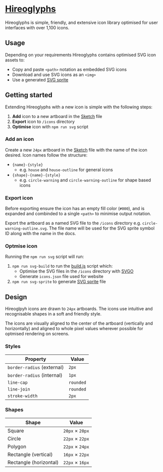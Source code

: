 # [Hireoglyphs](https://hireupau.github.io/hireoglyphs/)

Hireoglyphs is simple, friendly, and extensive icon library optimised for user interfaces with over 1,100 icons.

## Usage

Depending on your requirements Hireoglyphs contains optimised SVG icon assets to:

- Copy and paste `<path>` notation as embedded SVG icons
- Download and use SVG icons as an `<img>`
- Use a generated [SVG sprite](sprite.svg)

## Getting started

Extending Hireoglyphs with a new icon is simple with the following steps:

1. **Add** icon to a new artboard in the [Sketch](icons.sketch) file
2. **Export** icon to `/icons` directory
3. **Optimise** icon with `npm run svg` script

### Add an icon

Create a new `24px` artboard in the [Sketch](icons.sketch) file with the name of the icon desired. Icon names follow the structure:

- `{name}-{style}`
  - e.g. `house` and `house-outline` for general icons
- `{shape}-{name}-{style}`
  - e.g. `circle-warning` and `circle-warning-outline` for shape based icons

### Export icon

Before exporting ensure the icon has an empty fill color (`#000`), and is expanded and combinded to a single `<path>` to  minimise output notation.

Export the artboard as a named SVG file to the `/icons` directory e.g. `circle-warning-outline.svg`. The file name will be used for the SVG sprite symbol ID along with the name in the docs.

### Optmise icon

Running the `npm run svg` script will run:

1. `npm run svg-build` to run the [build.js](build.js) script which:
   - Optimise the SVG files in the `/icons` directory with [SVGO](https://github.com/svg/svgo)
   - Generate `icons.json` file used for website
2. `npm run svg-sprite` to generate [SVG sprite](sprite.svg) file

## Design

Hireoglpyh icons are drawn to `24px` artboards. The icons use intuitive and recognisable shapes in a soft and friendly style.

The icons are visually aligned to the center of the artboard (vertically and horizontally) and aligned to whole pixel values wherever possible for optmised rendering on screens.

### Styles

| Property                   | Value     |
| -------------------------- | --------- |
| `border-radius` (external) | `2px`     |
| `border-radius` (internal) | `1px`     |
| `line-cap`                 | `rounded` |
| `line-join`                | `rounded` |
| `stroke-width`             | `2px`     |

### Shapes

| Shape                  | Value                 |
| ---------------------- | --------------------- |
| Square                 | `20px` &times; `20px` |
| Circle                 | `22px` &times; `22px` |
| Polygon                | `22px` &times; `24px` |
| Rectangle (vertical)   | `16px` &times; `22px` |
| Rectangle (horizontal) | `22px` &times; `16px` |
